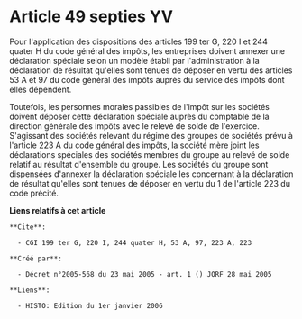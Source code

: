 # Article 49 septies YV

Pour l'application des dispositions des articles 199 ter G, 220 I et 244 quater H du code général des impôts, les entreprises
doivent annexer une déclaration spéciale selon un modèle établi par l'administration à la déclaration de résultat qu'elles
sont tenues de déposer en vertu des articles 53 A et 97 du code général des impôts auprès du service des impôts dont elles
dépendent.

Toutefois, les personnes morales passibles de l'impôt sur les sociétés doivent déposer cette déclaration spéciale auprès du
comptable de la direction générale des impôts avec le relevé de solde de l'exercice. S'agissant des sociétés relevant du
régime des groupes de sociétés prévu à l'article 223 A du code général des impôts, la société mère joint les déclarations
spéciales des sociétés membres du groupe au relevé de solde relatif au résultat d'ensemble du groupe. Les sociétés du groupe
sont dispensées d'annexer la déclaration spéciale les concernant à la déclaration de résultat qu'elles sont tenues de déposer
en vertu du 1 de l'article 223 du code précité.

**Liens relatifs à cet article**

	**Cite**:

	  - CGI 199 ter G, 220 I, 244 quater H, 53 A, 97, 223 A, 223

	**Créé par**:

	  - Décret n°2005-568 du 23 mai 2005 - art. 1 () JORF 28 mai 2005

	**Liens**:

	  - HISTO: Edition du 1er janvier 2006
